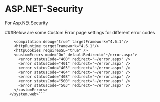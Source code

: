 # ASP.NET-Security
For Asp.NEt Security

###Below are some Custom Error page settings for different error codes

```<system.web>
    <compilation debug="true" targetFramework="4.6.1"/>
    <httpRuntime targetFramework="4.6.1"/>
    <httpCookies requireSSL="true" />
    <customErrors mode="On" defaultRedirect="~/error.aspx">
      <error statusCode="400" redirect="~/error.aspx" />
      <error statusCode="401" redirect="~/error.aspx" />
      <error statusCode="403" redirect="~/error.aspx" />
      <error statusCode="404" redirect="~/error.aspx" />
      <error statusCode="408" redirect="~/error.aspx" />
      <error statusCode="500" redirect="~/error.aspx" />
      <error statusCode="503" redirect="~/error.aspx" />
    </customErrors>
  </system.web>```
